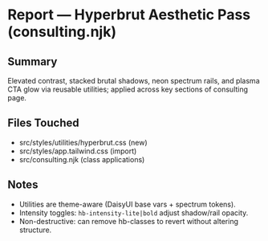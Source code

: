 # Report — Hyperbrut Aesthetic Pass (consulting.njk)

## Summary
Elevated contrast, stacked brutal shadows, neon spectrum rails, and plasma CTA glow via reusable utilities; applied across key sections of consulting page.

## Files Touched
- src/styles/utilities/hyperbrut.css (new)
- src/styles/app.tailwind.css (import)
- src/consulting.njk (class applications)

## Notes
- Utilities are theme-aware (DaisyUI base vars + spectrum tokens).
- Intensity toggles: `hb-intensity-lite|bold` adjust shadow/rail opacity.
- Non-destructive: can remove hb-classes to revert without altering structure.
